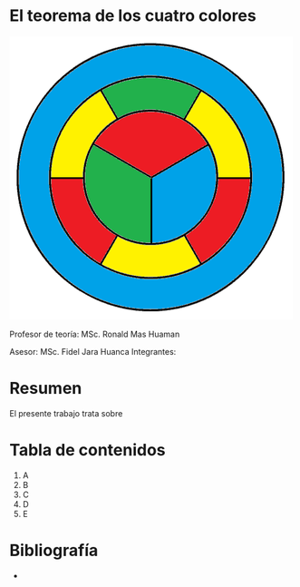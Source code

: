 # El teorema de los cuatro colores

![](./images/image1.png)

Profesor de teoría: MSc. Ronald Mas Huaman

Asesor: MSc. Fidel Jara Huanca
Integrantes:

# Resumen

El presente trabajo trata sobre

# Tabla de contenidos
1. A
2. B
3. C
4. D
5. E


# Bibliografía

- 
